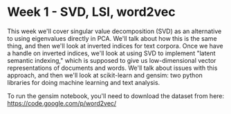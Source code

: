 Week 1 - SVD, LSI, word2vec
======

This week we'll cover singular value decomposition (SVD) as an
alternative to using eigenvalues directly in PCA. We'll talk about how
this is the same thing, and then we'll look at inverted indices for
text corpora. Once we have a handle on inverted indices, we'll look at
using SVD to implement "latent semantic indexing," which is supposed
to give us low-dimensional vector representations of documents and
words. We'll talk about issues with this approach, and then we'll look
at scikit-learn and gensim: two python libraries for doing machine
learning and text analysis.

To run the gensim notebook, you'll need to download the dataset from
here: https://code.google.com/p/word2vec/